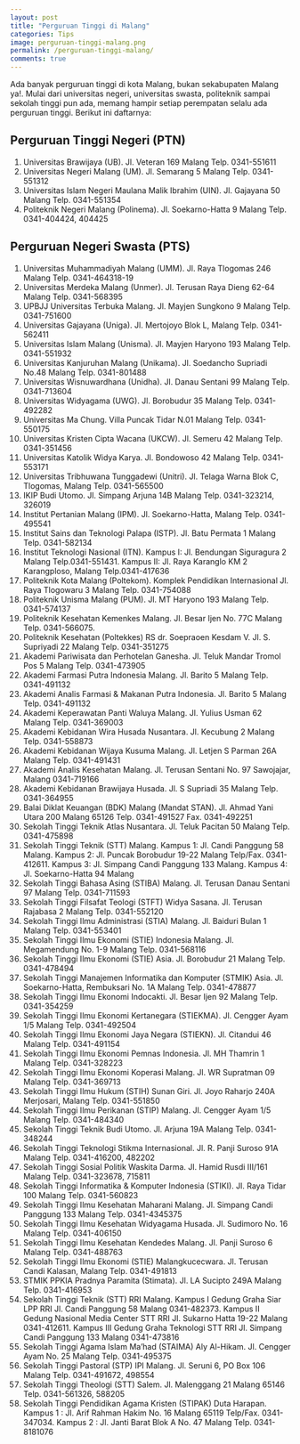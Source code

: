 ```yaml
---
layout: post
title: "Perguruan Tinggi di Malang"
categories: Tips
image: perguruan-tinggi-malang.png
permalink: /perguruan-tinggi-malang/
comments: true
---
```


Ada banyak perguruan tinggi di kota Malang, bukan sekabupaten Malang ya!. Mulai dari universitas negeri, universitas swasta, politeknik sampai sekolah tinggi pun ada, memang hampir setiap perempatan selalu ada perguruan tinggi. <!--more--> Berikut ini daftarnya:

## Perguruan Tinggi Negeri (PTN)

1. Universitas Brawijaya (UB). Jl. Veteran 169  Malang  Telp. 0341-551611
2. Universitas Negeri Malang (UM). Jl. Semarang 5  Malang  Telp. 0341-551312
3. Universitas Islam Negeri Maulana Malik Ibrahim (UIN). Jl. Gajayana 50  Malang  Telp. 0341-551354
4. Politeknik Negeri Malang (Polinema). Jl. Soekarno-Hatta 9 Malang  Telp. 0341-404424, 404425

## Perguruan Negeri Swasta (PTS)

1. Universitas Muhammadiyah Malang (UMM). Jl. Raya Tlogomas 246  Malang  Telp. 0341-464318-19
2. Universitas Merdeka Malang (Unmer). Jl. Terusan Raya Dieng 62-64 Malang Telp. 0341-568395
3. UPBJJ Universitas Terbuka Malang. Jl. Mayjen Sungkono 9  Malang Telp. 0341-751600
4. Universitas Gajayana (Uniga). Jl. Mertojoyo  Blok L, Malang Telp. 0341-562411
5. Universitas Islam Malang (Unisma). Jl. Mayjen Haryono 193  Malang Telp. 0341-551932
6. Universitas Kanjuruhan Malang (Unikama). Jl. Soedancho Supriadi No.48 Malang Telp. 0341-801488
7. Universitas Wisnuwardhana (Unidha). Jl. Danau Sentani 99  Malang Telp. 0341-713604
8. Universitas Widyagama (UWG). Jl. Borobudur 35 Malang Telp. 0341-492282
9. Universitas Ma Chung. Villa Puncak Tidar N.01 Malang Telp. 0341-550175
10. Universitas Kristen Cipta Wacana (UKCW). Jl. Semeru 42 Malang  Telp. 0341-351456
11. Universitas Katolik Widya Karya. Jl. Bondowoso 42 Malang Telp. 0341-553171
12. Universitas Tribhuwana Tunggadewi (Unitri). Jl. Telaga Warna Blok C, Tlogomas, Malang  Telp. 0341-565500
13. IKIP Budi Utomo. Jl. Simpang Arjuna 14B Malang  Telp. 0341-323214, 326019
14. Institut Pertanian Malang (IPM). Jl. Soekarno-Hatta, Malang  Telp. 0341-495541
15. Institut Sains dan Teknologi Palapa (ISTP). Jl. Batu Permata 1 Malang  Telp. 0341-582134
16. Institut Teknologi Nasional (ITN). Kampus I: Jl. Bendungan Siguragura 2 Malang Telp.0341-551431. Kampus II: Jl. Raya Karanglo KM 2 Karangploso, Malang Telp.0341-417636
17. Politeknik Kota Malang (Poltekom). Komplek Pendidikan Internasional Jl. Raya Tlogowaru 3 Malang  Telp. 0341-754088
18. Politeknik Unisma Malang (PUM). Jl. MT Haryono 193 Malang Telp. 0341-574137
19. Politeknik Kesehatan Kemenkes Malang. Jl. Besar Ijen No. 77C  Malang  Telp. 0341-566075.
20. Politeknik Kesehatan (Poltekkes) RS dr. Soepraoen Kesdam V. Jl. S. Supriyadi 22 Malang  Telp. 0341-351275
21. Akademi Pariwisata dan Perhotelan Ganesha. Jl. Teluk Mandar Tromol Pos 5 Malang  Telp. 0341-473905
22. Akademi Farmasi Putra Indonesia Malang. Jl. Barito 5 Malang  Telp. 0341-491132
23. Akademi Analis Farmasi & Makanan Putra Indonesia. Jl. Barito 5 Malang  Telp. 0341-491132
24. Akademi Keperawatan Panti Waluya Malang. Jl. Yulius Usman 62 Malang  Telp. 0341-369003
25. Akademi Kebidanan Wira Husada Nusantara. Jl. Kecubung 2 Malang  Telp. 0341-558873
26. Akademi Kebidanan Wijaya Kusuma Malang. Jl. Letjen S Parman 26A Malang  Telp. 0341-491431
27. Akademi Analis Kesehatan Malang. Jl. Terusan Sentani No. 97 Sawojajar, Malang 0341-719166
28. Akademi Kebidanan Brawijaya Husada. Jl. S Supriadi 35 Malang  Telp. 0341-364955
29. Balai Diklat Keuangan (BDK) Malang (Mandat STAN). Jl. Ahmad Yani Utara 200 Malang 65126 Telp. 0341-491527 Fax. 0341-492251
30. Sekolah Tinggi Teknik Atlas Nusantara. Jl. Teluk Pacitan 50 Malang  Telp. 0341-475898
31. Sekolah Tinggi Teknik (STT) Malang. Kampus 1: Jl. Candi Panggung 58 Malang. Kampus 2: Jl. Puncak Borobudur 19-22 Malang Telp/Fax. 0341-412611. Kampus 3: Jl. Simpang Candi Panggung 133 Malang. Kampus 4: Jl. Soekarno-Hatta 94 Malang
32. Sekolah Tinggi Bahasa Asing (STIBA) Malang. Jl. Terusan Danau Sentani 97 Malang  Telp. 0341-711593
33. Sekolah Tinggi Filsafat Teologi (STFT) Widya Sasana. Jl. Terusan Rajabasa 2 Malang  Telp. 0341-552120
34. Sekolah Tinggi Ilmu Administrasi (STIA) Malang. Jl. Baiduri Bulan 1 Malang  Telp. 0341-553401
35. Sekolah Tinggi Ilmu Ekonomi (STIE) Indonesia Malang. Jl. Megamendung No. 1-9 Malang Telp. 0341-568116
36. Sekolah Tinggi Ilmu Ekonomi (STIE) Asia. Jl. Borobudur 21 Malang  Telp. 0341-478494
37. Sekolah Tinggi Manajemen Informatika dan Komputer (STMIK) Asia. Jl. Soekarno-Hatta, Rembuksari No. 1A Malang Telp. 0341-478877
38. Sekolah Tinggi Ilmu Ekonomi Indocakti. Jl. Besar Ijen 92 Malang  Telp. 0341-354259
39. Sekolah Tinggi Ilmu Ekonomi Kertanegara (STIEKMA). Jl. Cengger Ayam 1/5 Malang  Telp. 0341-492504
40. Sekolah Tinggi Ilmu Ekonomi Jaya Negara (STIEKN). Jl. Citandui 46 Malang  Telp. 0341-491154
41. Sekolah Tinggi Ilmu Ekonomi Pemnas Indonesia. Jl. MH Thamrin 1 Malang  Telp. 0341-328223
42. Sekolah Tinggi Ilmu Ekonomi Koperasi Malang. Jl. WR Supratman 09 Malang Telp. 0341-369713
43. Sekolah Tinggi Ilmu Hukum (STIH) Sunan Giri. Jl. Joyo Raharjo 240A Merjosari, Malang  Telp. 0341-551850
44. Sekolah Tinggi Ilmu Perikanan (STIP) Malang. Jl. Cengger Ayam 1/5 Malang  Telp. 0341-484340
45. Sekolah Tinggi Teknik Budi Utomo. Jl. Arjuna 19A Malang Telp. 0341-348244
46. Sekolah Tinggi Teknologi Stikma Internasional. Jl. R. Panji Suroso 91A Malang Telp. 0341-416200, 482202
47. Sekolah Tinggi Sosial Politik Waskita Darma. Jl. Hamid Rusdi III/161 Malang  Telp. 0341-323678, 715811
48. Sekolah Tinggi Informatika & Komputer Indonesia (STIKI). Jl. Raya Tidar 100 Malang  Telp. 0341-560823
49. Sekolah Tinggi Ilmu Kesehatan Maharani Malang. Jl. Simpang Candi Panggung 133 Malang  Telp. 0341-4345375
50. Sekolah Tinggi Ilmu Kesehatan Widyagama Husada. Jl. Sudimoro No. 16 Malang  Telp. 0341-406150
51. Sekolah Tinggi Ilmu Kesehatan Kendedes Malang. Jl. Panji Suroso 6 Malang Telp. 0341-488763
52. Sekolah Tinggi Ilmu Ekonomi (STIE) Malangkucecwara. Jl. Terusan Candi Kalasan, Malang  Telp. 0341-491813
53. STMIK PPKIA Pradnya Paramita (Stimata). Jl. LA Sucipto 249A Malang  Telp. 0341-416953
54. Sekolah Tinggi Teknik (STT) RRI Malang. Kampus I Gedung Graha Siar LPP RRI Jl. Candi Panggung 58 Malang 0341-482373. Kampus II Gedung Nasional Media Center STT RRI Jl. Sukarno Hatta 19-22 Malang 0341-412611. Kampus III Gedung Graha Teknologi STT RRI Jl. Simpang Candi Panggung 133 Malang 0341-473816
55. Sekolah Tinggi Agama Islam Ma’had (STAIMA) Aly Al-Hikam. Jl. Cengger Ayam No. 25 Malang Telp. 0341-495375
56. Sekolah Tinggi Pastoral (STP) IPI Malang. Jl. Seruni 6, PO Box  106 Malang  Telp. 0341-491672, 498554
57. Sekolah Tinggi Theologi (STT) Salem. Jl. Malenggang 21 Malang 65146 Telp. 0341-561326, 588205
58. Sekolah Tinggi Pendidikan Agama Kristen (STIPAK) Duta Harapan. Kampus 1 : Jl. Arif Rahman Hakim No. 16 Malang 65119 Telp/Fax. 0341-347034. Kampus 2 : Jl. Janti Barat Blok A No. 47 Malang Telp. 0341-8181076
